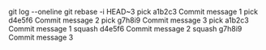 git log --oneline
git rebase -i HEAD~3
pick a1b2c3 Commit message 1
pick d4e5f6 Commit message 2
pick g7h8i9 Commit message 3
pick a1b2c3 Commit message 1
squash d4e5f6 Commit message 2
squash g7h8i9 Commit message 3
